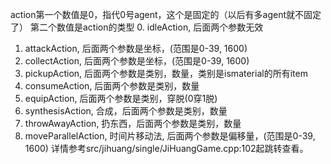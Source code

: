 action第一个数值是0，指代0号agent，这个是固定的（以后有多agent就不固定了）
第二个数值是action的类型
0. idleAction, 后面两个参数无效
1. attackAction, 后面两个参数是坐标，(范围是0-39, 1600)
2. collectAction, 后面两个参数是坐标，(范围是0-39, 1600)
3. pickupAction, 后面两个参数是类别，数量，类别是ismaterial的所有item
4. consumeAction, 后面两个参数是类别，数量
5. equipAction, 后面两个参数是类别，穿脱(0穿1脱)
6. synthesisAction, 合成，后面两个参数是类别，数量
7. throwAwayAction, 扔东西，后面两个参数是类别，数量
8. moveParallelAction, 时间片移动法, 后面两个参数是偏移量，(范围是0-39, 1600)
详情参考src/jihuang/single/JiHuangGame.cpp:102起跳转查看。